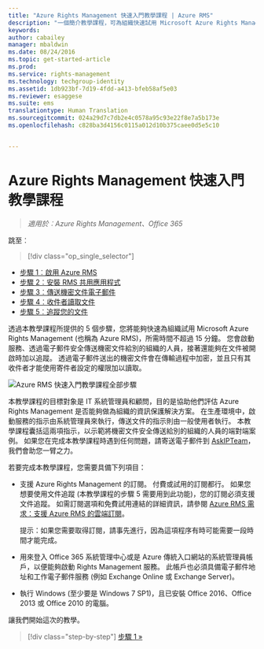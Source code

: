 ```yaml
---
title: "Azure Rights Management 快速入門教學課程 | Azure RMS"
description: "一個簡介教學課程，可為組織快速試用 Microsoft Azure Rights Management，只有 5 個步驟，花費時間不超過 15 分鐘。"
keywords: 
author: cabailey
manager: mbaldwin
ms.date: 08/24/2016
ms.topic: get-started-article
ms.prod: 
ms.service: rights-management
ms.technology: techgroup-identity
ms.assetid: 1db923bf-7d19-4fdd-a413-bfeb58af5e03
ms.reviewer: esaggese
ms.suite: ems
translationtype: Human Translation
ms.sourcegitcommit: 024a29d7c7db2e4c0578a95c93e22f8e7a5b173e
ms.openlocfilehash: c828ba3d4156c0115a012d10b375caee0d5e5c10


---
```


# Azure Rights Management 快速入門教學課程

>*適用於︰Azure Rights Management、Office 365*

跳至︰ 
> [!div class="op_single_selector"]
- [步驟 1︰啟用 Azure RMS](tutorial-step1.md)
- [步驟 2︰安裝 RMS 共用應用程式](tutorial-step2.md)
- [步驟 3︰傳送機密文件電子郵件](tutorial-step3.md)
- [步驟 4︰收件者讀取文件](tutorial-step4.md)
- [步驟 5︰追蹤您的文件](tutorial-step5.md)

透過本教學課程所提供的 5 個步驟，您將能夠快速為組織試用 Microsoft Azure Rights Management (也稱為 Azure RMS)，所需時間不超過 15 分鐘。 您會啟動服務、透過電子郵件安全傳送機密文件給別的組織的人員，接著還能夠在文件被開啟時加以追蹤。 透過電子郵件送出的機密文件會在傳輸過程中加密，並且只有其收件者才能使用寄件者設定的權限加以讀取。

![Azure RMS 快速入門教學課程全部步驟](../media/AzRMS_QuickStartStepsAll.PNG)

本教學課程的目標對象是 IT 系統管理員和顧問，目的是協助他們評估 Azure Rights Management 是否能夠做為組織的資訊保護解決方案。 在生產環境中，啟動服務的指示由系統管理員來執行，傳送文件的指示則由一般使用者執行。 本教學課程囊括這兩項指示，以示範將機密文件安全傳送給別的組織的人員的端對端案例。 如果您在完成本教學課程時遇到任何問題，請寄送電子郵件到 [AskIPTeam](mailto:askipteam@microsoft.com?subject=Having%20problems%20with%20the%20Quick%20Start%20tutorial)，我們會助您一臂之力。

若要完成本教學課程，您需要具備下列項目：

-   支援 Azure Rights Management 的訂閱。 付費或試用的訂閱都行。 如果您想要使用文件追蹤 (本教學課程的步驟 5 需要用到此功能)，您的訂閱必須支援文件追蹤。 如需訂閱選項和免費試用連結的詳細資訊，請參閱 [Azure RMS 需求：支援 Azure RMS 的雲端訂閱](requirements-subscriptions.md)。

    提示：如果您需要取得訂閱，請事先進行，因為這項程序有時可能需要一段時間才能完成。

-   用來登入 Office 365 系統管理中心或是 Azure 傳統入口網站的系統管理員帳戶，以便能夠啟動 Rights Management 服務。 此帳戶也必須具備電子郵件地址和工作電子郵件服務 (例如 Exchange Online 或 Exchange Server)。

-   執行 Windows (至少要是 Windows 7 SP1)，且已安裝 Office 2016、Office 2013 或 Office 2010 的電腦。

讓我們開始這次的教學。

>[!div class="step-by-step"]
[步驟 1 »](tutorial-step1.md)






<!--HONumber=Aug16_HO4-->


